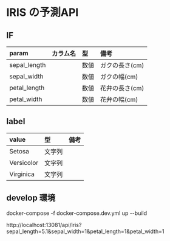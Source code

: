 # IRIS の予測API

## IF

|param|カラム名|型|備考|
|:--|:--|:--|:--|
|sepal_length||数値|ガクの長さ(cm)|
|sepal_width||数値|ガクの幅(cm)|
|petal_length||数値|花弁の長さ(cm)|
|petal_width||数値|花弁の幅(cm)|

## label

|value|型|備考|
|:--|:--|:--|
|Setosa|文字列||
|Versicolor|文字列||
|Virginica|文字列||

## develop 環境

docker-compose -f docker-compose.dev.yml up --build

http://localhost:13081/api/iris?sepal_length=5.1&sepal_width=1&petal_length=1&petal_width=1